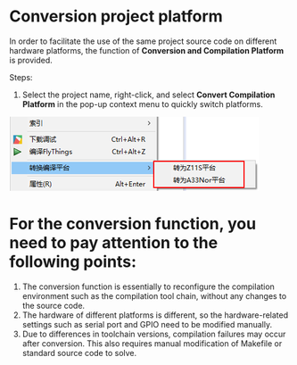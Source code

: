 # Conversion project platform

In order to facilitate the use of the same project source code on different hardware platforms, the function of **Conversion and Compilation Platform** is provided.

Steps:
  1. Select the project name, right-click, and select **Convert Compilation Platform** in the pop-up context menu to quickly switch platforms.

  ![](assets/convert_platform.png)

# For the conversion function, you need to pay attention to the following points:
  1. The conversion function is essentially to reconfigure the compilation environment such as the compilation tool chain, without any changes to the source code.
  2. The hardware of different platforms is different, so the hardware-related settings such as serial port and GPIO need to be modified manually.
  3. Due to differences in toolchain versions, compilation failures may occur after conversion. This also requires manual modification of Makefile or standard source code to solve.